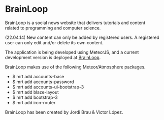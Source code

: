 BrainLoop
==========

BrainLoop is a social news website that delivers tutorials and content related to programming and computer science.

(22.04.14) New content can only be added by registered users. A registered user can only edit and/or delete its own content.

The application is being developed using MeteorJS, and a current development version is deployed at [BrainLoop](http://brainloops.meteor.com/ "BrainLoop
").

BrainLoop makes use of the following Meteor/Atmosphere packages.

- $ mrt add accounts-base
- $ mrt add accounts-password
- $ mrt add accounts-ui-bootstrap-3
- $ mrt add blaze-layout
- $ mrt add bootstrap-3
- $ mrt add iron-router

BrainLoop has been created by Jordi Brau & Victor López.
